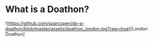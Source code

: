 # What is a Doathon?

!(https://github.com/sparcopen/do-a-doathon/blob/master/assets/doathon_london.jpg?raw=true)[London Doathon]
